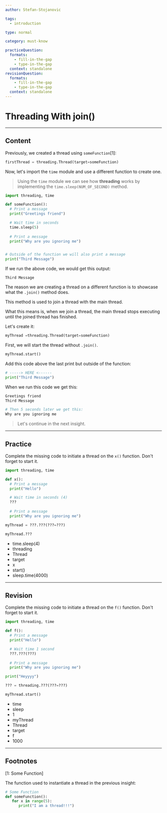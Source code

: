 ```yaml
---
author: Stefan-Stojanovic

tags:
  - introduction

type: normal

category: must-know

practiceQuestion:
  formats:
    - fill-in-the-gap
    - type-in-the-gap
  context: standalone
revisionQuestion:
  formats:
    - fill-in-the-gap
    - type-in-the-gap
  context: standalone
---
```


# Threading With join()

---

## Content

Previously, we created a thread using `someFunction`[1]:

```python
firstThread = threading.Thread(target=someFunction)
```

Now, let's import the `time` module and use a different function to create one.

> Using the `time` module we can see how **threading** works by implementing the `time.sleep(NUM_OF_SECOND)` method.

```python
import threading, time

def someFunction():
  # Print a message
  print("Greetings friend")

  # Wait time in seconds
  time.sleep(5)
  
  # Print a message
  print("Why are you ignoring me")


# Outside of the function we will also print a message
print("Third Message")
```

If we run the above code, we would get this output:
```plain-text
Third Message
```

The reason we are creating a thread on a different function is to showcase what the `.join()` method does.

This method is used to join a thread with the main thread.

What this means is, when we join a thread, the main thread stops executing until the joined thread has finished.

Let's create it:
```python
myThread =threading.Thread(target=someFunction)
```

First, we will start the thread without `.join()`.

```python
myThread.start()
```

Add this code above the last print but outside of the function:
```python
# -----> HERE <------
print("Third Message")
```

When we run this code we get this:
```python
Greetings friend
Third Message

# Then 5 seconds later we get this:
Why are you ignoring me
```

> Let's continue in the next insight.

---

## Practice

Complete the missing code to initiate a thread on the `x()` function. Don't forget to start it.

```python
import threading, time

def x():
  # Print a message
  print("Hello")

  # Wait time in seconds (4)
  ???
  
  # Print a message
  print("Why are you ignoring me")

myThread = ???.???(???=???)

myThread.???
```

- time.sleep(4)
- threading
- Thread
- target
- x
- start()
- sleep.time(4000)

---

## Revision

Complete the missing code to initiate a thread on the `f()` function. Don't forget to start it.

```python
import threading, time

def f():
  # Print a message
  print("Hello")

  # Wait time 1 second
  ???.???(???)
  
  # Print a message
  print("Why are you ignoring me")

print("Heyyyy")

??? = threading.???(???=???)

myThread.start()
```

- time
- sleep
- 1
- myThread
- Thread
- target
- f
- 1000

---

## Footnotes

[1: Some Function]

The function used to instantiate a thread in the previous insight:

```python
# Some Function
def someFunction():
   for x in range(5):
      print("I am a thread!!!")
```
